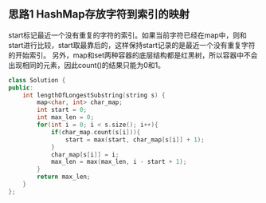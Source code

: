 ## 思路1 HashMap存放字符到索引的映射

start标记最近一个没有重复的字符的索引。如果当前字符已经在map中，则和start进行比较，start取最靠后的，这样保持start记录的是最近一个没有重复字符的开始索引。
另外，map和set两种容器的底层结构都是红黑树，所以容器中不会出现相同的元素，因此count()的结果只能为0和1。

```cpp
class Solution {
public:
    int lengthOfLongestSubstring(string s) {
        map<char, int> char_map;
        int start = 0;
        int max_len = 0;
        for(int i = 0; i < s.size(); i++){
            if(char_map.count(s[i])){
                start = max(start, char_map[s[i]] + 1);
            }
            char_map[s[i]] = i;
            max_len = max(max_len, i - start + 1);
        }
        return max_len;
    }
};
```